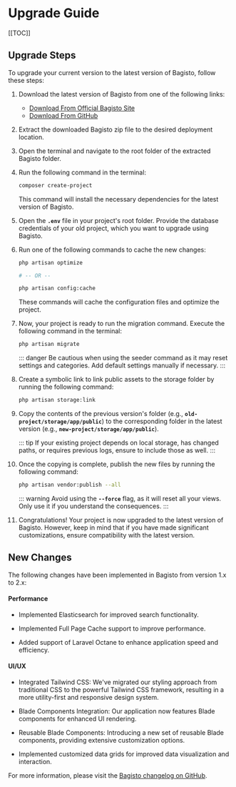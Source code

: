 # Upgrade Guide

[[TOC]]

## Upgrade Steps

To upgrade your current version to the latest version of Bagisto, follow these steps:

1. Download the latest version of Bagisto from one of the following links:
   - [Download From Official Bagisto Site](https://bagisto.com/en/download/)
   - [Download From GitHub](https://github.com/bagisto/bagisto)

2. Extract the downloaded Bagisto zip file to the desired deployment location.

3. Open the terminal and navigate to the root folder of the extracted Bagisto folder.

4. Run the following command in the terminal:

   ```sh
   composer create-project
   ```

   This command will install the necessary dependencies for the latest version of Bagisto.

5. Open the **`.env`** file in your project's root folder. Provide the database credentials of your old project, which you want to upgrade using Bagisto.

6. Run one of the following commands to cache the new changes:

   ```sh
   php artisan optimize

   # -- OR --

   php artisan config:cache
   ```

   These commands will cache the configuration files and optimize the project.

7. Now, your project is ready to run the migration command. Execute the following command in the terminal:

   ```sh
   php artisan migrate
   ```

   ::: danger
   Be cautious when using the seeder command as it may reset settings and categories. Add default settings manually if necessary.
   :::

8. Create a symbolic link to link public assets to the storage folder by running the following command:

   ```sh
   php artisan storage:link
   ```

9. Copy the contents of the previous version's folder (e.g., **`old-project/storage/app/public`**) to the corresponding folder in the latest version (e.g., **`new-project/storage/app/public`**).

   ::: tip
   If your existing project depends on local storage, has changed paths, or requires previous logs, ensure to include those as well.
   :::

10. Once the copying is complete, publish the new files by running the following command:

    ```sh
    php artisan vendor:publish --all
    ```

    ::: warning
    Avoid using the **`--force`** flag, as it will reset all your views. Only use it if you understand the consequences.
    :::

11. Congratulations! Your project is now upgraded to the latest version of Bagisto. However, keep in mind that if you have made significant customizations, ensure compatibility with the latest version.

## New Changes

The following changes have been implemented in Bagisto from version 1.x to 2.x:

#### Performance

- Implemented Elasticsearch for improved search functionality.

- Implemented Full Page Cache support to improve performance.

- Added support of Laravel Octane to enhance application speed and efficiency.

#### UI/UX

- Integrated Tailwind CSS: We've migrated our styling approach from traditional CSS to the powerful Tailwind CSS framework, resulting in a more utility-first and responsive design system.

- Blade Components Integration: Our application now features Blade components for enhanced UI rendering.

- Reusable Blade Components: Introducing a new set of reusable Blade components, providing extensive customization options.

- Implemented customized data grids for improved data visualization and interaction.

For more information, please visit the [Bagisto changelog on GitHub](https://github.com/bagisto/bagisto/blob/master/CHANGELOG_v2.x.x.md).